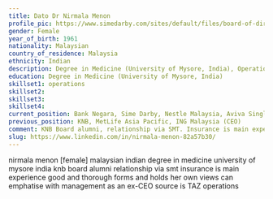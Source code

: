 ```yaml
---
title: Dato Dr Nirmala Menon
profile_pic: https://www.simedarby.com/sites/default/files/board-of-directors/datodrnirmala2020.png
gender: Female
year_of_birth: 1961
nationality: Malaysian
country_of_residence: Malaysia
ethnicity: Indian
description: Degree in Medicine (University of Mysore, India), Operations
education: Degree in Medicine (University of Mysore, India)
skillset1: operations
skillset2: 
skillset3: 
skillset4:
current_position: Bank Negara, Sime Darby, Nestle Malaysia, Aviva Singlife, Amanat Lebuhraya Rakyat
previous_position: KNB, MetLife Asia Pacific, ING Malaysia (CEO)
comment: KNB Board alumni, relationship via SMT. Insurance is main experience. Good and thorough, forms and holds her own views, can empathise with management as an ex-CEO (source is TAZ).
slug: https://www.linkedin.com/in/nirmala-menon-82a57b30/
---
```


nirmala menon [female] malaysian indian degree in medicine university of mysore india knb board alumni relationship via smt insurance is main experience good and thorough forms and holds her own views can emphatise with management as an ex-CEO source is TAZ operations